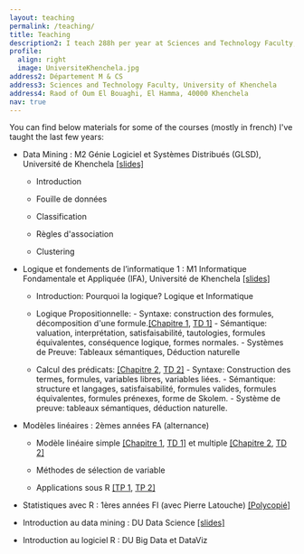 ```yaml
---
layout: teaching
permalink: /teaching/
title: Teaching
description2: I teach 288h per year at Sciences and Technology Faculty, University of Khenchela. You can reach me there at the following mailing address.
profile:
  align: right
  image: UniversiteKhenchela.jpg
address2: Département M & CS
address3: Sciences and Technology Faculty, University of Khenchela
address4: Raod of Oum El Bouaghi, El Hamma, 40000 Khenchela 
nav: true
---
```





You can find below materials for some of the courses (mostly in french) I've taught the last few years:

- Data Mining : M2 Génie Logiciel et Systèmes Distribués (GLSD), Université de Khenchela  <a href="{{site.baseurl}}/assets/pdf/Chap3_reducDim.pdf">[slides]</a>

    - Introduction
    
    - Fouille de données
    
    - Classification
    
    - Règles d'association
    
    - Clustering 

- Logique et fondements de l’informatique 1 : M1 Informatique Fondamentale et Appliquée (IFA), Université de Khenchela  <a href="{{site.baseurl}}/assets/pdf/Chap3_reducDim.pdf">[slides]</a>

    - Introduction: Pourquoi la logique? Logique et Informatique

    - Logique Propositionnelle: 
          - Syntaxe: construction des formules, décomposition d'une formule.<a href="{{site.baseurl}}/assets/pdf/Chap1.pdf">[Chapitre 1</a>, <a href="{{site.baseurl}}/assets/pdf/TD1.pdf">TD 1]</a>
          - Sémantique: valuation, interprétation, satisfaisabilité, tautologies, formules équivalentes, conséquence logique, formes normales.
          - Systèmes de Preuve: Tableaux sémantiques, Déduction naturelle
    
    - Calcul des prédicats:  <a href="{{site.baseurl}}/assets/pdf/Chap2.pdf">[Chapitre 2</a>, <a href="{{site.baseurl}}/assets/pdf/TD2.pdf">TD 2]</a>
            - Syntaxe: Construction des termes, formules, variables libres, variables liées.
	          - Sémantique: structure et langages, satisfaisabilité, formules valides, formules équivalentes, formules prénexes, forme de Skolem.
	          - Système de preuve: tableaux sémantiques, déduction naturelle.

- Modèles linéaires : 2èmes années FA (alternance) 

    - Modèle linéaire simple <a href="{{site.baseurl}}/assets/pdf/Chap1_ML.pdf">[Chapitre 1</a>, <a href="{{site.baseurl}}/assets/pdf/TD1_ML.pdf">TD 1]</a> et multiple <a href="{{site.baseurl}}/assets/pdf/Chap2_ML.pdf">[Chapitre 2</a>, <a href="{{site.baseurl}}/assets/pdf/TD2_ML.pdf">TD 2]</a>
    
    - Méthodes de sélection de variable
    
    - Applications sous R <a href="{{site.baseurl}}/assets/pdf/TP1.pdf">[TP 1</a>, <a href="{{site.baseurl}}/assets/pdf/TP2.pdf">TP 2]</a>

- Statistiques avec R : 1ères années FI (avec Pierre Latouche)
<a href="{{site.baseurl}}/assets/pdf/coursR.pdf">[Polycopié]</a>

- Introduction au data mining : DU Data Science <a href="{{site.baseurl}}/assets/pdf/DataMining.pdf">[slides]</a>

- Introduction au logiciel R : DU Big Data et DataViz

